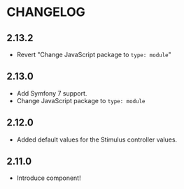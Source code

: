 # CHANGELOG

## 2.13.2

-   Revert "Change JavaScript package to `type: module`"

## 2.13.0

-   Add Symfony 7 support.
-   Change JavaScript package to `type: module`

## 2.12.0

-   Added default values for the Stimulus controller values.

## 2.11.0

-   Introduce component!
